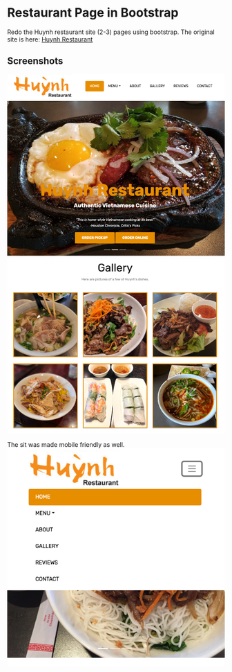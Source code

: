# Restaurant Page in Bootstrap

Redo the Huynh restaurant site (2-3) pages using bootstrap. The original site is here:
[Huynh Restaurant](http://huynhrestauranthouston.com/cgi-bin/p/awtp-home.cgi?d=huynh-restaurant)

## Screenshots 
<img src="Images/RDM01.png">
<img src="Images/RDM03.png">

The sit was made mobile friendly as well. 
<img src="Images/RDM04.png">